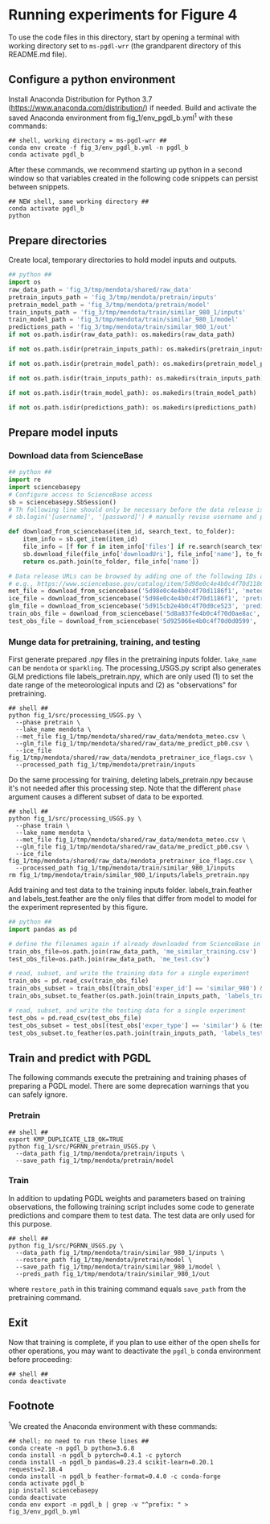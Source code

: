 # Running experiments for Figure 4

To use the code files in this directory, start by opening a terminal with working directory set to `ms-pgdl-wrr` (the
grandparent directory of this README.md file).

## Configure a python environment

Install Anaconda Distribution for Python 3.7 (https://www.anaconda.com/distribution/) if needed. Build and
activate the saved Anaconda environment from fig_1/env_pgdl_b.yml<sup>1</sup> with these commands:
```shell script
## shell, working directory = ms-pgdl-wrr ##
conda env create -f fig_3/env_pgdl_b.yml -n pgdl_b
conda activate pgdl_b
```

After these commands, we recommend starting up python in a second window so that variables created in the following
code snippets can persist between snippets.
```shell script
## NEW shell, same working directory ##
conda activate pgdl_b
python
```

## Prepare directories

Create local, temporary directories to hold model inputs and outputs.

```python
## python ##
import os
raw_data_path = 'fig_3/tmp/mendota/shared/raw_data'
pretrain_inputs_path = 'fig_3/tmp/mendota/pretrain/inputs'
pretrain_model_path = 'fig_3/tmp/mendota/pretrain/model'
train_inputs_path = 'fig_3/tmp/mendota/train/similar_980_1/inputs'
train_model_path = 'fig_3/tmp/mendota/train/similar_980_1/model'
predictions_path = 'fig_3/tmp/mendota/train/similar_980_1/out'
if not os.path.isdir(raw_data_path): os.makedirs(raw_data_path)

if not os.path.isdir(pretrain_inputs_path): os.makedirs(pretrain_inputs_path)

if not os.path.isdir(pretrain_model_path): os.makedirs(pretrain_model_path)

if not os.path.isdir(train_inputs_path): os.makedirs(train_inputs_path)

if not os.path.isdir(train_model_path): os.makedirs(train_model_path)

if not os.path.isdir(predictions_path): os.makedirs(predictions_path)

```

## Prepare model inputs

### Download data from ScienceBase

```python
## python ##
import re
import sciencebasepy
# Configure access to ScienceBase access
sb = sciencebasepy.SbSession()
# Th following line should only be necessary before the data release is public:
# sb.login('[username]', '[password]') # manually revise username and password

def download_from_sciencebase(item_id, search_text, to_folder):
    item_info = sb.get_item(item_id)
    file_info = [f for f in item_info['files'] if re.search(search_text, f['name'])][0]
    sb.download_file(file_info['downloadUri'], file_info['name'], to_folder)
    return os.path.join(to_folder, file_info['name'])

# Data release URLs can be browsed by adding one of the following IDs after "https://www.sciencebase.gov/catalog/item/",
# e.g., https://www.sciencebase.gov/catalog/item/5d98e0c4e4b0c4f70d1186f1
met_file = download_from_sciencebase('5d98e0c4e4b0c4f70d1186f1', 'meteo.csv', raw_data_path)
ice_file = download_from_sciencebase('5d98e0c4e4b0c4f70d1186f1', 'pretrainer_ice_flags.csv', raw_data_path)
glm_file = download_from_sciencebase('5d915cb2e4b0c4f70d0ce523', 'predict_pb0.csv', raw_data_path)
train_obs_file = download_from_sciencebase('5d8a837fe4b0c4f70d0ae8ac', 'similar_training.csv', raw_data_path)
test_obs_file = download_from_sciencebase('5d925066e4b0c4f70d0d0599', 'test.csv', raw_data_path)
```

### Munge data for pretraining, training, and testing

First generate prepared .npy files in the pretraining inputs folder. `lake_name` can be `mendota` or `sparkling`.
The processing_USGS.py script also generates GLM predictions file labels_pretrain.npy, which are only used (1) to set
the date range of the meteorological inputs and (2) as "observations" for pretraining.
```shell script
## shell ##
python fig_1/src/processing_USGS.py \
  --phase pretrain \
  --lake_name mendota \
  --met_file fig_1/tmp/mendota/shared/raw_data/mendota_meteo.csv \
  --glm_file fig_1/tmp/mendota/shared/raw_data/me_predict_pb0.csv \
  --ice_file fig_1/tmp/mendota/shared/raw_data/mendota_pretrainer_ice_flags.csv \
  --processed_path fig_1/tmp/mendota/pretrain/inputs
```

Do the same processing for training, deleting labels_pretrain.npy because it's not needed after this processing step.
Note that the different `phase` argument causes a different subset of data to be exported.
```shell script
## shell ##
python fig_1/src/processing_USGS.py \
  --phase train \
  --lake_name mendota \
  --met_file fig_1/tmp/mendota/shared/raw_data/mendota_meteo.csv \
  --glm_file fig_1/tmp/mendota/shared/raw_data/me_predict_pb0.csv \
  --ice_file fig_1/tmp/mendota/shared/raw_data/mendota_pretrainer_ice_flags.csv \
  --processed_path fig_1/tmp/mendota/train/similar_980_1/inputs
rm fig_1/tmp/mendota/train/similar_980_1/inputs/labels_pretrain.npy
```

Add training and test data to the training inputs folder. labels_train.feather and labels_test.feather are the only
files that differ from model to model for the experiment represented by this figure.
```python
## python ##
import pandas as pd

# define the filenames again if already downloaded from ScienceBase in a previous python session
train_obs_file=os.path.join(raw_data_path, 'me_similar_training.csv')
test_obs_file=os.path.join(raw_data_path, 'me_test.csv')

# read, subset, and write the training data for a single experiment
train_obs = pd.read_csv(train_obs_file)
train_obs_subset = train_obs[(train_obs['exper_id'] == 'similar_980') & (train_obs['exper_n'] == 1)].reset_index()[['date','depth','temp']]
train_obs_subset.to_feather(os.path.join(train_inputs_path, 'labels_train.feather'))

# read, subset, and write the testing data for a single experiment
test_obs = pd.read_csv(test_obs_file)
test_obs_subset = test_obs[(test_obs['exper_type'] == 'similar') & (test_obs['exper_n'] == 1)].reset_index()[['date','depth','temp']]
test_obs_subset.to_feather(os.path.join(train_inputs_path, 'labels_test.feather'))
```

## Train and predict with PGDL

The following commands execute the pretraining and training phases of preparing a PGDL model. 
There are some deprecation warnings that you can safely ignore.

### Pretrain

```shell script
## shell ##
export KMP_DUPLICATE_LIB_OK=TRUE
python fig_1/src/PGRNN_pretrain_USGS.py \
  --data_path fig_1/tmp/mendota/pretrain/inputs \
  --save_path fig_1/tmp/mendota/pretrain/model
```

### Train

In addition to updating PGDL weights and parameters based on training observations, the following training script
includes some code to generate predictions and compare them to test data. The test data are only used for this purpose.

```shell script
## shell ##
python fig_1/src/PGRNN_USGS.py \
  --data_path fig_1/tmp/mendota/train/similar_980_1/inputs \
  --restore_path fig_1/tmp/mendota/pretrain/model \
  --save_path fig_1/tmp/mendota/train/similar_980_1/model \
  --preds_path fig_1/tmp/mendota/train/similar_980_1/out
```
where `restore_path` in this training command equals `save_path` from the pretraining command.


## Exit

Now that training is complete, if you plan to use either of the open shells for other operations,
you may want to deactivate the `pgdl_b` conda environment before proceeding:
```shell script
## shell ##
conda deactivate
```


## Footnote

<sup>1</sup>We created the Anaconda environment with these commands:
```shell script
## shell; no need to run these lines ##
conda create -n pgdl_b python=3.6.8
conda install -n pgdl_b pytorch=0.4.1 -c pytorch
conda install -n pgdl_b pandas=0.23.4 scikit-learn=0.20.1 requests=2.18.4
conda install -n pgdl_b feather-format=0.4.0 -c conda-forge
conda activate pgdl_b
pip install sciencebasepy
conda deactivate
conda env export -n pgdl_b | grep -v "^prefix: " > fig_3/env_pgdl_b.yml
```
